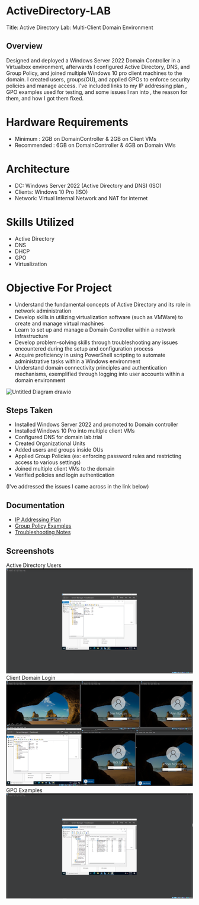 # ActiveDirectory-LAB


Title: Active Directory Lab: Multi-Client Domain Environment

## Overview

Designed and deployed a Windows Server 2022 Domain Controller in a Virtualbox environment, afterwards I configured Active Directory, DNS, and Group Policy, and joined multiple Windows 10 pro client machines to the domain. I created users, groups(OU), and applied GPOs to enforce security policies and manage access. I've included links to my IP addressing plan , GPO examples used for testing, and some issues I ran into , the reason for them, and how I got them fixed.

# Hardware Requirements

- Minimum : 2GB on DomainController & 2GB on Client VMs
- Recommended : 6GB on DomainController & 4GB on Domain VMs

# Architecture

- DC: Windows Server 2022 (Active Directory and DNS) (ISO)
- Clients: Windows 10 Pro (ISO)
- Network: Virtual Internal Network and NAT for internet

# Skills Utilized

- Active Directory
- DNS
- DHCP
- GPO
- Virtualization

# Objective For Project

- Understand the fundamental concepts of Active Directory and its role in network administration
- Develop skills in utilizing virtualization software (such as VMWare) to create and manage virtual machines
- Learn to set up and manage a Domain Controller within a network infrastructure
- Develop problem-solving skills through troubleshooting any issues encountered during the setup and configuration process
- Acquire proficiency in using PowerShell scripting to automate administrative tasks within a Windows environment
- Understand domain connectivity principles and authentication mechanisms, exemplified through logging into user accounts within a domain environment



<img width="848" height="694" alt="Untitled Diagram drawio" src="https://github.com/user-attachments/assets/5100c85f-5e1c-4283-ab7f-a0a1f901583d" />




## Steps Taken

- Installed Windows Server 2022 and promoted to Domain controller
- Installed Windows 10 Pro into multiple client VMs
- Configured DNS for domain lab.trial
- Created Organizational Units
- Added users and groups inside OUs
- Applied Group Policies (ex: enforcing password rules and restricting access to various settings)
- Joined multiple client VMs to the domain
- Verified policies and login authentication

(I've addressed the issues I came across in the link below)

## Documentation

- [IP Addressing Plan](Documentation/IP-Plan.md)
- [Group Policy Examples](Documentation/GPO-Examples.md)
- [Troubleshooting Notes](Documentation/Troubleshooting.md)

## Screenshots

Active Directory Users
![Active Directory Users](Screenshots/AD-Users.png)
Client Domain Login
![Client Domain Login](Screenshots/Client-Login.png)
GPO Examples
![GPO Example](Screenshots/GPOs.png)

